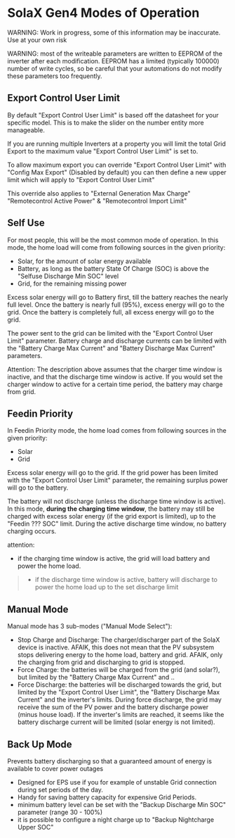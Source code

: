 # SolaX Gen4 Modes of Operation

WARNING: Work in progress, some of this information may be inaccurate. Use at your own risk

WARNING: most of the writeable parameters are written to EEPROM of the inverter after each modification. EEPROM has a limited (typically 100000) number of write cycles, so be careful that your automations do not modify these parameters too frequently.

## Export Control User Limit
By default "Export Control User Limit" is based off the datasheet for your specific model. This is to make the slider on the number entity more manageable.

If you are running multiple Inverters at a property you will limit the total Grid Export to the maximum value "Export Control User Limit" is set to.

To allow maximum export you can override "Export Control User Limit" with "Config Max Export" (Disabled by default) you can then define a new upper limit which will apply to "Export Control User Limit"

This override also applies to "External Generation Max Charge" "Remotecontrol Active Power" & "Remotecontrol Import Limit" 

## Self Use
For most people, this will be the most common mode of operation.
In this mode, the home load will come from following sources in the given priority:
- Solar, for the amount of solar energy available
- Battery, as long as the battery State Of Charge (SOC) is above the "Selfuse Discharge Min SOC" level
- Grid, for the remaining missing power

Excess solar energy will go to Battery first, till the battery reaches the nearly full level.
Once the battery is nearly full (95%), excess energy will go to the grid. Once the battery is completely full, all excess energy will go to the grid.

The power sent to the grid can be limited with the "Export Control User Limit" parameter.
Battery charge and discharge currents can be limited with the "Battery Charge Max Current" and "Battery Discharge Max Current" parameters.

Attention: The description above assumes that the charger time window is inactive, and that the discharge time window is active. If you would set the charger window to active for a certain time period, the battery may charge from grid.

## Feedin Priority
In Feedin Priority mode, the home load comes from following sources in the given priority:
- Solar
- Grid

Excess solar energy will go to the grid. If the grid power has been limited with the "Export Control User Limit" parameter, the remaining surplus power will go to the battery.

The battery will not discharge (unless the discharge time window is active). 
In this mode, **during the charging time window**, the battery may still be charged with excess solar energy (if the grid export is limited), up to the "Feedin ??? SOC" limit. During the active discharge time window, no battery charging occurs.

attention: 
- if the charging time window is active, the grid will load battery and power the home load. 
> - if the discharge time window is active, battery will discharge to power the home load up to the set discharge limit

## Manual Mode
Manual mode has 3 sub-modes ("Manual Mode Select"):
- Stop Charge and Discharge: The charger/discharger part of the SolaX device is inactive. AFAIK, this does not mean that the PV subsystem stops delivering energy to the home load, battery and grid. AFAIK, only the charging from grid and discharging to grid is stopped.
- Force Charge: the batteries will be charged from the grid (and solar?), but limited by the "Battery Charge Max Current" and ..
- Force Discharge: the batteries will be discharged towards the grid, but limited by the "Export Control User Limit", the "Battery Discharge Max Current" and the inverter's limits. During force discharge, the grid may receive the sum of the PV power and the battery discharge power (minus house load). If the inverter's limits are reached, it seems like the battery discharge current will be limited (solar energy is not limited).

## Back Up Mode
Prevents battery discharging so that a guaranteed amount of energy is available to cover power outages
- Designed for EPS use if you for example of unstable Grid connection during set periods of the day. 
- Handy for saving battery capacity for expensive Grid Periods.
- minimum battery level can be set with the "Backup Discharge Min SOC" parameter (range 30 - 100%)
- it is possible to configure a night charge up to "Backup Nightcharge Upper SOC"

